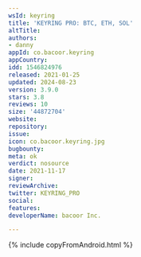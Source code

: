 ```yaml
---
wsId: keyring
title: 'KEYRING PRO: BTC, ETH, SOL'
altTitle: 
authors:
- danny
appId: co.bacoor.keyring
appCountry: 
idd: 1546824976
released: 2021-01-25
updated: 2024-08-23
version: 3.9.0
stars: 3.8
reviews: 10
size: '44872704'
website: 
repository: 
issue: 
icon: co.bacoor.keyring.jpg
bugbounty: 
meta: ok
verdict: nosource
date: 2021-11-17
signer: 
reviewArchive: 
twitter: KEYRING_PRO
social: 
features: 
developerName: bacoor Inc.

---
```


{% include copyFromAndroid.html %}